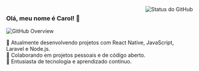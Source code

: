 <img align='right' src="https://github-readme-stats.vercel.app/api?username=CarolinaRibeiro790&show_icons=true&title_color=783c00&text_color=af552e&icon_color=783c00&bg_color=f8efd4&cache_seconds=2300" alt="Status do GitHub">

### Olá, meu nome é Carol! 👋

<img src="https://img.shields.io/static/v1?label=Overview&message=CarolinaRibeiro790&color=f8efd4&style=for-the-badge&logo=GitHub" alt="GitHub Overview">

<p>🎯 Atualmente desenvolvendo projetos com React Native, JavaScript, Laravel e Node.js.<br/>
💼 Colaborando em projetos pessoais e de código aberto.<br/>
🚀 Entusiasta de tecnologia e aprendizado contínuo.</p>
